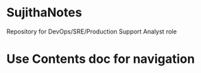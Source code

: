 # SujithaNotes
Repository for DevOps/SRE/Production Support Analyst role
# Use Contents doc for navigation
